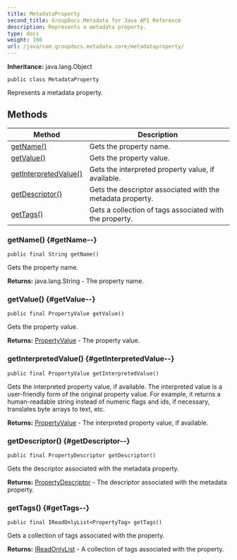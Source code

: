 ```yaml
---
title: MetadataProperty
second_title: GroupDocs.Metadata for Java API Reference
description: Represents a metadata property.
type: docs
weight: 160
url: /java/com.groupdocs.metadata.core/metadataproperty/
---
```

**Inheritance:**
java.lang.Object
```
public class MetadataProperty
```

Represents a metadata property.
## Methods

| Method | Description |
| --- | --- |
| [getName()](#getName--) | Gets the property name. |
| [getValue()](#getValue--) | Gets the property value. |
| [getInterpretedValue()](#getInterpretedValue--) | Gets the interpreted property value, if available. |
| [getDescriptor()](#getDescriptor--) | Gets the descriptor associated with the metadata property. |
| [getTags()](#getTags--) | Gets a collection of tags associated with the property. |
### getName() {#getName--}
```
public final String getName()
```


Gets the property name.

**Returns:**
java.lang.String - The property name.
### getValue() {#getValue--}
```
public final PropertyValue getValue()
```


Gets the property value.

**Returns:**
[PropertyValue](../../com.groupdocs.metadata.core/propertyvalue) - The property value.
### getInterpretedValue() {#getInterpretedValue--}
```
public final PropertyValue getInterpretedValue()
```


Gets the interpreted property value, if available. The interpreted value is a user-friendly form of the original property value. For example, it returns a human-readable string instead of numeric flags and ids, if necessary, translates byte arrays to text, etc.

**Returns:**
[PropertyValue](../../com.groupdocs.metadata.core/propertyvalue) - The interpreted property value, if available.
### getDescriptor() {#getDescriptor--}
```
public final PropertyDescriptor getDescriptor()
```


Gets the descriptor associated with the metadata property.

**Returns:**
[PropertyDescriptor](../../com.groupdocs.metadata.core/propertydescriptor) - The descriptor associated with the metadata property.
### getTags() {#getTags--}
```
public final IReadOnlyList<PropertyTag> getTags()
```


Gets a collection of tags associated with the property.

**Returns:**
[IReadOnlyList](../../com.groupdocs.metadata.core/ireadonlylist) - A collection of tags associated with the property.
